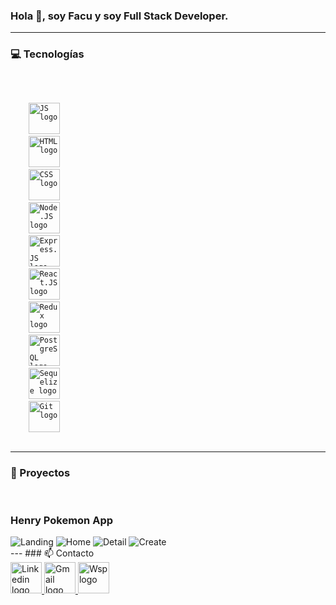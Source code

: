### Hola 👋, soy Facu y soy Full Stack Developer.
---
### 💻 Tecnologías
<br />
<p>
  <code>
    <img src="https://upload.vectorlogo.zone/logos/javascript/images/239ec8a4-163e-4792-83b6-3f6d96911757.svg" alt="JS logo" height="50px">
    <img src="https://www.vectorlogo.zone/logos/w3_html5/w3_html5-icon.svg" alt="HTML logo" height="50px">
    <img src="https://www.pngkey.com/png/full/347-3470911_css3-html-css-js-logo-white.png" alt="CSS logo" height="50px">
    <img src="https://www.vectorlogo.zone/logos/nodejs/nodejs-horizontal.svg" alt="Node.JS logo" height="50px" >
    <img src="https://www.vectorlogo.zone/logos/expressjs/expressjs-ar21.svg" alt="Express.JS logo" height="50px" >
    <img src="https://www.vectorlogo.zone/logos/reactjs/reactjs-ar21.svg" alt="React.JS logo" height="50px" >
    <img src="https://d33wubrfki0l68.cloudfront.net/45ed46a4aa7300c35494e9fc23ff4c1f61f62ab7/b7c39/static/redux_logo_2-24410881e63c96340db17ec232dfd1bf.png" alt="Redux logo" height="50px" >
    <img src="https://www.vectorlogo.zone/logos/postgresql/postgresql-horizontal.svg" alt="PostgreSQL logo" height="50px" >
    <img src="https://www.vectorlogo.zone/logos/sequelizejs/sequelizejs-ar21.svg" alt="Sequelize logo" height="50px" >
    <img src="https://www.vectorlogo.zone/logos/git-scm/git-scm-ar21.svg" alt="Git logo" height="50px" >
  </code>
</p>

---
### 📌 Proyectos
<br/>

### Henry Pokemon App
<div>
  <img src="../assets/HenryPokemonApp/Landing.jfif" alt="Landing" />
  <img src="../assets/HenryPokemonApp/Home.jfif" alt="Home" />
  <img src="../assets/HenryPokemonApp/Detail.jfif" alt="Detail" />
  <img src="../assets/HenryPokemonApp/Create.jfif" alt="Create" />
</div>
---
### 📫 Contacto
<br />
<span>
    <a href="https://www.linkedin.com/in/facundo-figueroa-dev" ><img src="https://www.vectorlogo.zone/logos/linkedin/linkedin-icon.svg" alt="Linkedin logo" height="50px" >
    <a href="mailto:facu.figueroa.dev@gmail.com" ><img src="https://www.vectorlogo.zone/logos/gmail/gmail-icon.svg" alt="Gmail logo" height="50px" >
    <a href="https://wa.me/5493515113032?text=Hola%2C+soy+Facu%2C+%C2%BFen+qu%C3%A9+puedo+ayudarte%3F" ><img src="https://www.vectorlogo.zone/logos/whatsapp/whatsapp-tile.svg" alt="Wsp logo" height="50px" >
</span>

<!--
**FacundoFigueroa23/facundofigueroa23** is a ✨ _special_ ✨ repository because its `README.md` (this file) appears on your GitHub profile.

Here are some ideas to get you started:

- 🔭 I’m currently working on ...
- 🌱 I’m currently learning ...
- 👯 I’m looking to collaborate on ...
- 🤔 I’m looking for help with ...
- 💬 Ask me about ...
- 📫 How to reach me: ...
- 😄 Pronouns: ...
- ⚡ Fun fact: ...
-->

